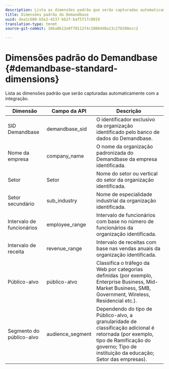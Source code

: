 ```yaml
---
description: Lista as dimensões padrão que serão capturadas automaticamente com a integração.
title: Dimensões padrão do Demandbase
uuid: dea1c680-b5e2-4237-bb2f-baf5f17c8019
translation-type: tm+mt
source-git-commit: 16ba0b12e0f70112f4c10804d0a13c278388ecc2

---
```



# Dimensões padrão do Demandbase {#demandbase-standard-dimensions}

Lista as dimensões padrão que serão capturadas automaticamente com a integração.

| Dimensão | Campo da API | Descrição |
|---|---|---|
| SID Demandbase | demandbase_sid | O identificador exclusivo da organização identificado pelo banco de dados do Demandbase. |
| Nome da empresa | company_name | O nome da organização padronizada do Demandbase da empresa identificada. |
| Setor | Setor | Nome do setor ou vertical do setor da organização identificada. |
| Setor secundário | sub_industry | Nome de especialidade industrial da organização identificada. |
| Intervalo de funcionários | employee_range | Intervalo de funcionários com base no número de funcionários da organização identificada. |
| Intervalo de receita | revenue_range | Intervalo de receitas com base nas vendas anuais da organização identificada. |
| Público-alvo | público-alvo | Classifica o tráfego da Web por categorias definidas (por exemplo, Enterprise Business, Mid-Market Business, SMB, Government, Wireless, Residencial etc.). |
| Segmento do público-alvo | audience_segment | Dependendo do tipo de Público-alvo, a granularidade de classificação adicional é retornada (por exemplo, tipo de Ramificação do governo; Tipo de instituição da educação; Setor das empresas). |


